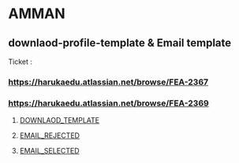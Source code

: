 # AMMAN

## downlaod-profile-template & Email template


Ticket : 
### https://harukaedu.atlassian.net/browse/FEA-2367
### https://harukaedu.atlassian.net/browse/FEA-2369
   



1. [DOWNLAOD_TEMPLATE](https://htmlpreview.github.io/?https://github.com/amananku-pintar/downlaod-profile-template/blob/main/template.html)

2. [EMAIL_REJECTED](https://htmlpreview.github.io/?https://github.com/amananku-pintar/downlaod-profile-template/blob/main/email-rejected.html)


3. [EMAIL_SELECTED](https://htmlpreview.github.io/?https://github.com/amananku-pintar/downlaod-profile-template/blob/main/email-selected.html)
